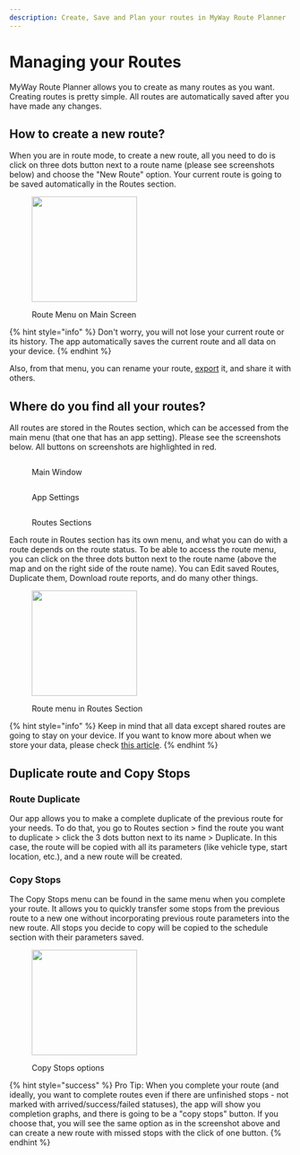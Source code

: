 ```yaml
---
description: Create, Save and Plan your routes in MyWay Route Planner
---
```


# Managing your Routes

MyWay Route Planner allows you to create as many routes as you want. Creating routes is pretty simple. All routes are automatically saved after you have made any changes.

## How to create a new route?

When you are in route mode, to create a new route, all you need to do is click on three dots button next to a route name (please see screenshots below) and choose the "New Route" option. Your current route is going to be saved automatically in the Routes section.

<figure><img src="../.gitbook/assets/IMG_3AA307141108-1.jpeg" alt="" width="188"><figcaption><p>Route Menu on Main Screen</p></figcaption></figure>

{% hint style="info" %}
Don't worry, you will not lose your current route or its history. The app automatically saves the current route and all data on your device.
{% endhint %}

Also, from that menu, you can rename your route, [export](export-your-route-and-share-it-with-others.md) it, and share it with others.

## Where do you find all your routes?

All routes are stored in the Routes section, which can be accessed from the main menu (that one that has an app setting). Please see the screenshots below. All buttons on screenshots are highlighted in red.

<div>

<figure><img src="../.gitbook/assets/1-39E11978-1FB3-4A0C-81B1-3ECFF5613C2A.png" alt=""><figcaption><p>Main Window</p></figcaption></figure>

 

<figure><img src="../.gitbook/assets/2-744C7152-579C-4FBB-908B-288686B0B05E.png" alt=""><figcaption><p>App Settings</p></figcaption></figure>

 

<figure><img src="../.gitbook/assets/3-82CD99F4-12BE-4F34-87BB-D8F53A507CE7.png" alt=""><figcaption><p>Routes Sections</p></figcaption></figure>

</div>

Each route in Routes section has its own menu, and what you can do with a route depends on the route status. To be able to access the route menu, you can click on the three dots button next to the route name (above the map and on the right side of the route name). You can Edit saved Routes, Duplicate them, Download route reports, and do many other things.

<figure><img src="../.gitbook/assets/Screenshot 2024-04-15 at 09.38.16.jpeg" alt="" width="188"><figcaption><p>Route menu in Routes Section</p></figcaption></figure>

{% hint style="info" %}
Keep in mind that all data except shared routes are going to stay on your device. If you want to know more about when we store your data, please check [this article](../faq/your-privacy-and-where-we-store-your-data.md).
{% endhint %}

## Duplicate route and Copy Stops

### Route Duplicate

Our app allows you to make a complete duplicate of the previous route for your needs. To do that, you go to Routes section > find the route you want to duplicate > click the 3 dots button next to its name > Duplicate. In this case, the route will be copied with all its parameters (like vehicle type, start location, etc.), and a new route will be created.

### Copy Stops

The Copy Stops menu can be found in the same menu when you complete your route. It allows you to quickly transfer some stops from the previous route to a new one without incorporating previous route parameters into the new route. All stops you decide to copy will be copied to the schedule section with their parameters saved.

<figure><img src="../.gitbook/assets/IMG_4A2FA27C311F-2.jpeg" alt="" width="188"><figcaption><p>Copy Stops options</p></figcaption></figure>



{% hint style="success" %}
Pro Tip: When you complete your route (and ideally, you want to complete routes even if there are unfinished stops - not marked with arrived/success/failed statuses), the app will show you completion graphs, and there is going to be a "copy stops" button. If you choose that, you will see the same option as in the screenshot above and can create a new route with missed stops with the click of one button.
{% endhint %}

